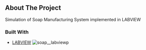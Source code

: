 <!-- ABOUT THE PROJECT -->
## About The Project

Simulation of Soap Manufacturing System implemented in LABVIEW

### Built With
* [LABVIEW](https://www.ni.com/en-in/shop/labview.html)
![soap__labviewp](https://user-images.githubusercontent.com/23334099/151532521-cf41b1c1-c4b1-4219-910c-eac9bb036ebe.png)
